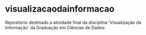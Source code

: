 # visualizacaodainformacao
Repositório destinado a atividade final da disciplina 'Visualização da Informação' da Graduação em Ciências de Dados:

